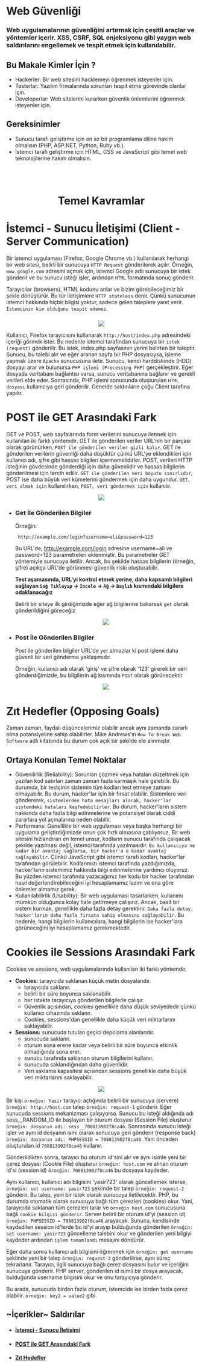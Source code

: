 # Web Güvenliği
### Web uygulamalarının güvenliğini artırmak için çeşitli araçlar ve yöntemler içerir. XSS, CSRF, SQL enjeksiyonu gibi yaygın web saldırılarını engellemek ve tespit etmek için kullanılabilir.

## Bu Makale Kimler İçin ?

- Hackerler: Bir web sitesini hacklemeyi öğrenmek isteyenler için.
- Testerlar: Yazılım firmalarında sorunları tespit etme görevinde olanlar için.
- Developerlar: Web sitelerini kurarken güvenlik önlemlerini öğrenmek isteyenler için.


## Gereksinimler
- Sunucu tarafı geliştirme için en az bir programlama diline hakim olmalısın (PHP, ASP.NET, Python, Ruby vb.).
- İstemci tarafı geliştirme için HTML, CSS ve JavaScript gibi temel web teknolojilerine hakim olmalısın.

<br></br>
<div align='center'>
  <h1>Temel Kavramlar</h1>
</div>

# İstemci - Sunucu İletişimi (Client - Server Communication)
Bir istemci uygulaması (Firefox, Google Chrome vb.) kullanılarak herhangi bir web sitesi, belirli bir sunucuya `HTTP Request` gönderilerek açılır. Örneğin, `www.google.com` adresini açmak için, istemci Google adlı sunucuya bir istek gönderir ve bu sunucu isteği işler, ardından `HTML` formatında sonuç gönderir.

Tarayıcılar (browsers), HTML kodunu anlar ve bizim görebileceğimiz bir şekle dönüştürür. Bu tür iletişimlere `HTTP stateless` denir. Çünkü sunucunun istemci hakkında hiçbir bilgisi yoktur, sadece gelen taleplere yanıt verir. `İstemcinin kim olduğunu tespit edemez`.

<div align="center">
    <h3></h3>
    <img src="https://github.com/yasir723/web-guvenligi/assets/111686779/a10ea8cb-2d2e-46ab-a020-a0753f8c4104">
</div>

Kullanıcı, Firefox tarayıcısını kullanarak `http://host/index.php` adresindeki içeriği görmek ister. Bu nedenle istemci tarafından sunucuya bir `istek (request)` gönderilir. Bu istek, index.php sayfasının yerini belirten bir taleptir. Sunucu, bu talebi alır ve eğer aranan sayfa bir PHP dosyasıysa, işleme yapmak üzere `Apache` sunucusuna iletir. Sunucu, kendi harddiskinde (HDD) dosyayı arar ve bulunursa `PHP işlemi (Processing PHP)` gerçekleştirir. Eğer dosyada veritabanı bağlantısı varsa, sunucu veritabanına bağlanır ve gerekli verileri elde eder. Sonrasında, PHP işlemi sonucunda oluşturulan `HTML dosyası` kullanıcıya geri gönderilir. Genelde saldırıların çoğu Client tarafına yapılır.


# POST ile GET Arasındaki Fark

GET ve POST, web sayfalarında form verilerini sunucuya iletmek için kullanılan iki farklı yöntemdir. GET ile gönderilen veriler URL'nin bir parçası olarak görünürken, `POST ile gönderilen veriler gizli kalır`. GET ile gönderilen verilerin güvenliği daha düşüktür çünkü URL'ye eklendikleri için kullanıcı adı, şifre gibi hassas bilgileri içermemelidirler. POST, verileri HTTP isteğinin gövdesinde gönderdiği için daha güvenlidir ve hassas bilgilerin gönderilmesi için tercih edilir. `GET ile gönderilen veri boyutu sınırlıdır`, POST ise daha büyük veri kümelerini göndermek için daha uygundur. `GET, veri almak için` kullanılırken, `POST, veri göndermek için` kullanılır.

<div align="center">
        <img src="https://github.com/yasir723/web-guvenligi/assets/111686779/b64b13b1-d230-41e8-94f8-639287c0283e">
</div>


- ### Get İle Gönderilen Bilgiler 
    Örneğin:
    ```plaintext
     http://example.com/login?username=ali&password=123
    ```
    Bu URL'de, http://example.com/login adresine username=ali ve password=123 parametreleri eklenmiştir. Bu parametreler GET yöntemiyle sunucuya iletilir. Ancak, bu şekilde hassas bilgilerin (örneğin, şifre) açıkça URL'de görünmesi güvenlik riski oluşturabilir.

    __Test aşamasında, URL'yi kontrol etmek yerine, daha kapsamlı bilgileri sağlayan `Sağ Tıklayıp` -> `İncele` -> `Ağ` -> `Başlık` kısmındaki bilgilere odaklanacağız__

    Belirli bir siteye ilk girdiğimizde eğer ağ bilgilerine bakarsak `get` olarak gönderildiğini göreceğiz
    <div align="center" >
        <img src="https://github.com/yasir723/web-guvenligi/assets/111686779/78e1311a-329f-4490-be9f-aa25fe2975f1">
    </div>
    
- ### Post İle Gönderilen Bilgiler
    Post ile gönderilen bilgiler URL'de yer almazlar ki post işlemi daha güvenli bir veri gönderme yaklaşımıdır.
  
    Örneğin, kullanıcı adı olarak 'giriş' ve şifre olarak '123' girerek bir veri gönderdiğimizde, bu bilgilerin ağ kısmında `POST` olarak görünecektir
    <div align="center">
        <img src="https://github.com/yasir723/web-guvenligi/assets/111686779/4ecd3512-ad49-4ecd-b80f-b9aaa0e3e00e">
    </div>
    
   

# Zıt Hedefler (Opposing Goals)
Zaman zaman, faydalı düşüncelerimiz olabilir ancak aynı zamanda zararlı olma potansiyeline sahip olabilirler. Mike Andrews'ın `How To Break Web Software` adlı kitabında bu durum çok açık bir şekilde ele alınmıştır.

## Ortaya Konulan Temel Noktalar
- Güvenilirlik (Reliability): Sorunları çözmek veya hataları düzeltmek için yazılan kod satırları zaman zaman fazla karmaşık hale gelebilir. Bu durumda, bir testçinin sistemin tüm kodları test etmeye zamanı olmayabilir. Bu durum, hacker'lar için bir fırsat olabilir. Sistemlere veri göndererek, `sistemlerden hata mesajları alarak, hacker'lar sistemdeki hataları keşfedebilirler`. Bu durum, hacker'ların sistem hakkında daha fazla bilgi edinmelerine ve potansiyel olarak ciddi zararlara yol açmalarına neden olabilir.
- Performans: Genellikle bir web uygulaması veya başka herhangi bir uygulama geliştirdiğimizde onun çok hızlı olmasına çablıyoruz, Bir web sitesini hızlandıran en temel unsur, kodların sunucu tarafında çalışacak şekilde yazılması değil, istemci tarafında yazılmasıdır. `Bu kullanıcıya ne kadar bir avantaj sağlarsa, bir hacker'a o kadar avantaj sağlayabilir`. Çünkü JavaScript gibi istemci tarafı kodları, hacker'lar tarafından görülebilir. Kodlarımızı istemci tarafında yazdığımızda, hacker'ların sistemimiz hakkında bilgi edinmelerine yardımcı oluyoruz. Bu yüzden istemci tarafında yazacağımız her kodu bir hacker tarafından nasıl değerlendirebileceğini iyi hesaplamamız lazım ve ona göre önlemler almamız gerek.
- Kullanılabilirlik (Usability): Bir web uygulaması tasarlarken, kullanımı mümkün olduğunca kolay hale getirmeye çalışırız. Ancak, basit bir sistem kurmak, genellikle daha fazla detay gerektirir. `Daha fazla detay, hacker'ların daha fazla fırsata sahip olmasını sağlayabilir`. Bu nedenle, hangi bilgilerin kullanıcılara, hangi bilgilerin ise hacker'lara görüneceğini iyi hesaplamamız gerekmektedir.


# Cookies ile Sessions Arasındaki Fark
Cookies ve sessions, web uygulamalarında kullanılan iki farklı yöntemdir.
- __Cookies:__ tarayıcıda saklanan küçük metin dosyalarıdır.
  -  tarayıcıda saklanır.
  -  belirli bir süre boyunca saklanabilir.
  -  her istekte tarayıcıya gönderilen bilgilerle çalışır.
  -  Güvenlik açısından, cookies genellikle daha düşük seviyededir çünkü kullanıcı cihazında saklanır.
  -  Cookies, sessions'dan genellikle daha küçük veri miktarlarını saklayabilir.
- __Sessions:__ sunucuda tutulan geçici depolama alanlarıdır.
  - sunucuda saklanır.
  - oturum sona erene kadar veya belirli bir süre boyunca etkinlik olmadığında sona erer.
  - sunucu tarafında saklanan oturum bilgilerini kullanır.
  - sunucuda saklandığından daha güvenlidir.
  - Veri saklama kapasitesi açısından sessions genellikle daha büyük veri miktarlarını saklayabilir.
 
<div align="center">
    <img src="https://github.com/yasir723/web-guvenligi/assets/111686779/b6cb25cd-4442-414e-9a80-0bbe7c9a4ddd">
</div>

Bir kişi `örneğin: Yasir` tarayıcı açtığında belirli bir sunucuya (servere) `örneğin: http://host.com` talep `örneğin: request-1` gönderir. Eğer sunucuda sessions mekanizması çalışıyorsa. Sunucu bu isteği aldığında adı sess__RANDOM_ID ile başlayan bir oturum dosyası (Session File) oluşturur `örneğin: dosyanın adı: sess__708813902f8ca46`. Sonrasında sunucu isteği işler ve aynı id dosyanın ismi olarak sonucuya geri gönderir (response back) `örneğin: dosyanın adı: PHPSESSID = 708813902f8ca46`. Yani önceden oluşturulan id `708813902f8ca46` kullanır.

Gönderildikten sonra, tarayıcı bu oturum id'sini alır ve aynı isimle yeni bir çerez dosyası (Cookie File) oluşturur `örneğin: host.com` ve alınan oturum id'si (session id) `örneğin: 708813902f8ca46` bu dosyaya kaydeder.

Aynı kullanıcı, kullanıcı adı bilgisini 'yasir723' olarak güncellemek isterse, `örneğin: set username: yasir723` şeklinde bir talep `örneğin: request-2` gönderir. Bu talep, yeni bir istek olarak sunucuya iletilecektir. PHP, bu durumda otomatik olarak sunucuya bağlı tüm çerezleri (cookies) okur. Yani, tarayıcıda saklanan tüm çerezleri tarar ve `örneğin host.com` sunucusuna bağlı `cookie bilgisi gönderir`. Server belirli bir oturum id'yi (session id) `örneğin: PHPSESSID = 708813902f8ca46` arayacak. Sunucu, kendisinde kaydedilen session id'lerde bu id'yi arayıp bulduğunda gönderilen `örneğin: set username: yasir723` güncelleme talebini okur ve gönderilen yeni bilgiyi kaydeder ardından `işlem tamamlandı` mesajını döndürür.

Eğer daha sonra kullanıcı adı bilgisini öğrenmek için `örneğin: get username` şeklinde yeni bir talep `örneğin: request-3` gönderilirse, aynı süreç tekrarlanır. Tarayıcı, ilgili sunucuya bağlı çerez dosyasını bulur ve içeriğini sunucuya gönderir. PHP server, gönderilen id isimli bir dosya arayacak. bulduğunda username bilgisini okur ve onu tarayıcıya gönderir.

Bu arada, sunucuda birden fazla oturum, istemcide ise birden fazla çerez olabilir. `örneğin: key2 = value2` gibi.
    


## ~İçerikler~ Saldırılar
- #### [İstemci - Sunucu İletişimi](https://github.com/yasir723/istemci-sunucu-iletisimi)
- #### [POST ile GET Arasındaki Fark](https://github.com/yasir723/post-get-fark)
- #### [Zıt Hedefler](https://github.com/yasir723/zit-hedefler)
